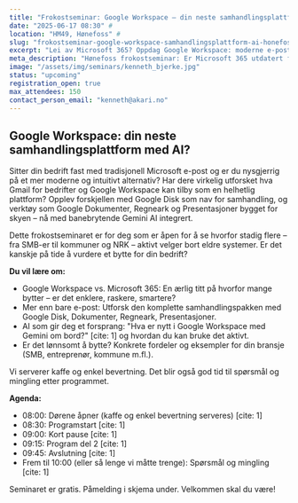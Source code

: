 ```yaml
---
title: "Frokostseminar: Google Workspace – din neste samhandlingsplattform med AI?"
date: "2025-06-17 08:30" #
location: "HM49, Hønefoss" #
slug: "frokostseminar-google-workspace-samhandlingsplattform-ai-honefoss"
excerpt: "Lei av Microsoft 365? Oppdag Google Workspace: moderne e-post (Gmail for bedrift), samhandling med Disk & Dokumenter, pluss AI. For SMB, kommuner m.fl. i Hønefoss."
meta_description: "Hønefoss frokostseminar: Er Microsoft 365 utdatert for din bedrift? Se Google Workspace for e-post, samhandling (Disk, Dokumenter) og AI."
image: "/assets/img/seminars/kenneth_bjerke.jpg"
status: "upcoming"
registration_open: true
max_attendees: 150
contact_person_email: "kenneth@akari.no"
---
```


## Google Workspace: din neste samhandlingsplattform med AI?

Sitter din bedrift fast med tradisjonell Microsoft e-post og er du nysgjerrig på et mer moderne og intuitivt alternativ? Har dere virkelig utforsket hva Gmail for bedrifter og Google Workspace kan tilby som en helhetlig plattform? Opplev forskjellen med Google Disk som nav for samhandling, og verktøy som Google Dokumenter, Regneark og Presentasjoner bygget for skyen – nå med banebrytende Gemini AI integrert.

Dette frokostseminaret er for deg som er åpen for å se hvorfor stadig flere – fra SMB-er til kommuner og NRK – aktivt velger bort eldre systemer. Er det kanskje på tide å vurdere et bytte for din bedrift?

**Du vil lære om:**

* Google Workspace vs. Microsoft 365: En ærlig titt på hvorfor mange bytter – er det enklere, raskere, smartere?
* Mer enn bare e-post: Utforsk den komplette samhandlingspakken med Google Disk, Dokumenter, Regneark, Presentasjoner.
* AI som gir deg et forsprang: "Hva er nytt i Google Workspace med Gemini om bord?" [cite: 1] og hvordan du kan bruke det aktivt.
* Er det lønnsomt å bytte? Konkrete fordeler og eksempler for din bransje (SMB, entreprenør, kommune m.fl.).

Vi serverer kaffe og enkel bevertning. Det blir også god tid til spørsmål og mingling etter programmet.

**Agenda:**

* 08:00: Dørene åpner (kaffe og enkel bevertning serveres) [cite: 1]
* 08:30: Programstart [cite: 1]
* 09:00: Kort pause [cite: 1]
* 09:15: Program del 2 [cite: 1]
* 09:45: Avslutning [cite: 1]
* Frem til 10:00 (eller så lenge vi måtte trenge): Spørsmål og mingling [cite: 1]

Seminaret er gratis. Påmelding i skjema under.
Velkommen skal du være!
